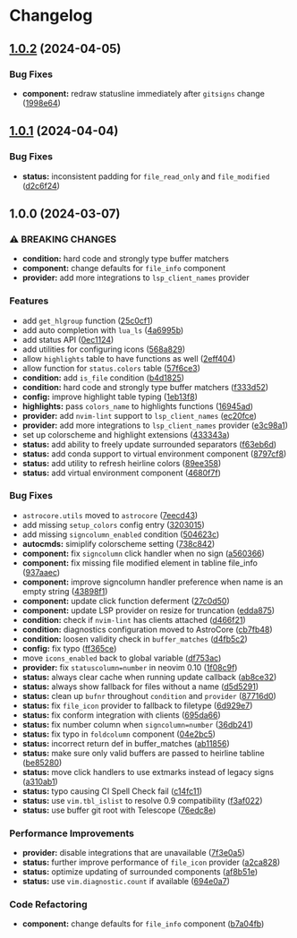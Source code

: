 # Changelog

## [1.0.2](https://github.com/AstroNvim/astroui/compare/v1.0.1...v1.0.2) (2024-04-05)


### Bug Fixes

* **component:** redraw statusline immediately after `gitsigns` change ([1998e64](https://github.com/AstroNvim/astroui/commit/1998e64c1fa2b89bb4cb3be44e2262016d2d0fc0))

## [1.0.1](https://github.com/AstroNvim/astroui/compare/v1.0.0...v1.0.1) (2024-04-04)


### Bug Fixes

* **status:** inconsistent padding for `file_read_only` and `file_modified` ([d2c6f24](https://github.com/AstroNvim/astroui/commit/d2c6f2423de55af30cc7ad8bc5df4b0ea04adcf4))

## 1.0.0 (2024-03-07)


### ⚠ BREAKING CHANGES

* **condition:** hard code and strongly type buffer matchers
* **component:** change defaults for `file_info` component
* **provider:** add more integrations to `lsp_client_names` provider

### Features

* add `get_hlgroup` function ([25c0cf1](https://github.com/AstroNvim/astroui/commit/25c0cf1bdb1644d9385a7ed2f27774f8d356555a))
* add auto completion with `lua_ls` ([4a6995b](https://github.com/AstroNvim/astroui/commit/4a6995bfd9e2a62ea369e46e258c4cc24ed4ac28))
* add status API ([0ec1124](https://github.com/AstroNvim/astroui/commit/0ec1124a59012bbbc7b22dd68648d92ec6d3637d))
* add utilities for configuring icons ([568a829](https://github.com/AstroNvim/astroui/commit/568a829a5cf91dc894409993d28a662a00154274))
* allow `highlights` table to have functions as well ([2eff404](https://github.com/AstroNvim/astroui/commit/2eff404ce431cf40ec6adb842ea7038e4d7a39df))
* allow function for `status.colors` table ([57f6ce3](https://github.com/AstroNvim/astroui/commit/57f6ce326984c06daace0a972ebeb5696bffdd0a))
* **condition:** add `is_file` condition ([b4d1825](https://github.com/AstroNvim/astroui/commit/b4d1825f5c0c6291ba553a87f4cb8bfef2cab460))
* **condition:** hard code and strongly type buffer matchers ([f333d52](https://github.com/AstroNvim/astroui/commit/f333d5269f6d77071e57b856c770000997efd2a8))
* **config:** improve highlight table typing ([1eb13f8](https://github.com/AstroNvim/astroui/commit/1eb13f87db5640e4cc366a2b8e7e5caef519dc38))
* **highlights:** pass `colors_name` to highlights functions ([16945ad](https://github.com/AstroNvim/astroui/commit/16945adae868a61273cd6cd2b70c9b06c853cc1f))
* **provider:** add `nvim-lint` support to `lsp_client_names` ([ec20fce](https://github.com/AstroNvim/astroui/commit/ec20fce4aed23da5a37781e8821e4e0de1b0b6c4))
* **provider:** add more integrations to `lsp_client_names` provider ([e3c98a1](https://github.com/AstroNvim/astroui/commit/e3c98a1cf8236ec012aa2b1c4946c9496d4aaf6a))
* set up colorscheme and highlight extensions ([433343a](https://github.com/AstroNvim/astroui/commit/433343a46d5e303461150e0e7637938d0e7434b5))
* **status:** add ability to freely update surrounded separators ([f63eb6d](https://github.com/AstroNvim/astroui/commit/f63eb6d4e4ce5b60fc7d2093ad3d0619cfee7e15))
* **status:** add conda support to virtual environment component ([8797cf8](https://github.com/AstroNvim/astroui/commit/8797cf8e40db4e52bedaadef78e3a09688020d61))
* **status:** add utility to refresh heirline colors ([89ee358](https://github.com/AstroNvim/astroui/commit/89ee358f48ae82d8db019289243a1941d1bbf6e4))
* **status:** add virtual environment component ([4680f7f](https://github.com/AstroNvim/astroui/commit/4680f7f0934f6638f47494a173abbdc2f8f759a5))


### Bug Fixes

* `astrocore.utils` moved to `astrocore` ([7eecd43](https://github.com/AstroNvim/astroui/commit/7eecd4391e9f3443f8ebe72b9a12b854574b9a3a))
* add missing `setup_colors` config entry ([3203015](https://github.com/AstroNvim/astroui/commit/3203015cf31866e0af3fd2d2419cf87414f4e722))
* add missing `signcolumn_enabled` condition ([504623c](https://github.com/AstroNvim/astroui/commit/504623cab47104829a3f9f3d1e942038c5cac2fd))
* **autocmds:** simiplify colorscheme setting ([738c842](https://github.com/AstroNvim/astroui/commit/738c84241445b2f9a7522d834c6a59930edbf697))
* **component:** fix `signcolumn` click handler when no sign ([a560366](https://github.com/AstroNvim/astroui/commit/a560366545a59c538c3b603bba57533d34a895b6))
* **component:** fix missing file modified element in tabline file_info ([937aaec](https://github.com/AstroNvim/astroui/commit/937aaec7a21a004f28b2229ed8c2119dcadcedc9))
* **component:** improve signcolumn handler preference when name is an empty string ([43898f1](https://github.com/AstroNvim/astroui/commit/43898f119cb145e86aa40359c4e6b7736147005b))
* **component:** update click function deferment ([27c0d50](https://github.com/AstroNvim/astroui/commit/27c0d509b11e810f29d46d4d349f3b1f157063b4))
* **component:** update LSP provider on resize for truncation ([edda875](https://github.com/AstroNvim/astroui/commit/edda875a0ad25a2b00e516884966e834a2711f0f))
* **condition:** check if `nvim-lint` has clients attached ([d466f21](https://github.com/AstroNvim/astroui/commit/d466f2132f723c5bc88887d5be3bad948cb50f9f))
* **condition:** diagnostics configuration moved to AstroCore ([cb7fb48](https://github.com/AstroNvim/astroui/commit/cb7fb4877d778a90be2a7fe2bee9f114f21d00a2))
* **condition:** loosen validity check in `buffer_matches` ([d4fb5c2](https://github.com/AstroNvim/astroui/commit/d4fb5c2a61d649aac04b24ab23eeb82915863597))
* **config:** fix typo ([ff365ce](https://github.com/AstroNvim/astroui/commit/ff365ce10537cfd97c5253dd5538e96b3a62e3ef))
* move `icons_enabled` back to global variable ([df753ac](https://github.com/AstroNvim/astroui/commit/df753ac660fb0ac3dee5a8a020e371ac7719d940))
* **provider:** fix `statuscolumn=number` in neovim 0.10 ([1f08c9f](https://github.com/AstroNvim/astroui/commit/1f08c9f0b3875a33a08727c0725670800dc61892))
* **status:** always clear cache when running update callback ([ab8ce32](https://github.com/AstroNvim/astroui/commit/ab8ce327064f383cecc1ea5cc5de576a91a93c34))
* **status:** always show fallback for files without a name ([d5d5291](https://github.com/AstroNvim/astroui/commit/d5d5291c9872dcf9b218d18c9e789de9ba35457a))
* **status:** clean up `bufnr` throughout `condition` and `provider` ([87716d0](https://github.com/AstroNvim/astroui/commit/87716d0090bcff82c2f6713f7fae4375d7472dbd))
* **status:** fix `file_icon` provider to fallback to filetype ([6d929e7](https://github.com/AstroNvim/astroui/commit/6d929e7c4ca046d13055e19675f7a3ca36213f7e))
* **status:** fix conform integration with clients ([695da66](https://github.com/AstroNvim/astroui/commit/695da660570ff9f93b8f5c84f417ebeb82e81f58))
* **status:** fix number column when `signcolumn=number` ([36db241](https://github.com/AstroNvim/astroui/commit/36db241b65fb57f6270ba1ce9f20f4b75cb02e9d))
* **status:** fix typo in `foldcolumn` component ([04e2bc5](https://github.com/AstroNvim/astroui/commit/04e2bc5dfe08ef786958065412a688fccea03770))
* **status:** incorrect return def in buffer_matches ([ab11856](https://github.com/AstroNvim/astroui/commit/ab1185696f353b1f0ef30af1a5b8a0b822cd144e))
* **status:** make sure only valid buffers are passed to heirline tabline ([be85280](https://github.com/AstroNvim/astroui/commit/be85280c069b9fb3842a7320f035a6d132d2e686))
* **status:** move click handlers to use extmarks instead of legacy signs ([a310ab1](https://github.com/AstroNvim/astroui/commit/a310ab117610c09da2fa3a21433a4ea5d026c448))
* **status:** typo causing CI Spell Check fail ([c14fc11](https://github.com/AstroNvim/astroui/commit/c14fc1134228bf1d6968d385240d9c5600c08825))
* **status:** use `vim.tbl_islist` to resolve 0.9 compatibility ([f3af022](https://github.com/AstroNvim/astroui/commit/f3af0226a21da364ef948991fdbdadbf824fad3a))
* **status:** use buffer git root with Telescope ([76edc8e](https://github.com/AstroNvim/astroui/commit/76edc8e2a9f8e1bf3203e59c6836421d9096bbd9))


### Performance Improvements

* **provider:** disable integrations that are unavailable ([7f3e0a5](https://github.com/AstroNvim/astroui/commit/7f3e0a50e99dc1b49d6da1147a14db2fbaa871ae))
* **status:** further improve performance of `file_icon` provider ([a2ca828](https://github.com/AstroNvim/astroui/commit/a2ca8289202829f8f986d1318c90d9508649f383))
* **status:** optimize updating of surrounded components ([af8b51e](https://github.com/AstroNvim/astroui/commit/af8b51e221b5947933030045edb4eb14e4f954c1))
* **status:** use `vim.diagnostic.count` if available ([694e0a7](https://github.com/AstroNvim/astroui/commit/694e0a7e7cf74ff7db73ea97458533879db50646))


### Code Refactoring

* **component:** change defaults for `file_info` component ([b7a04fb](https://github.com/AstroNvim/astroui/commit/b7a04fb2eb4879cc97cd6e9f04ebc9085240c16c))
